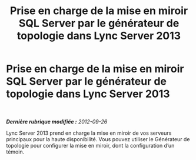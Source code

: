 ﻿---
title: Prise en charge de la mise en miroir SQL Server par le générateur de topologie dans Lync Server 2013
TOCTitle: Prise en charge de la mise en miroir SQL Server par le générateur de topologie
ms:assetid: 2c1caa73-c707-4e53-ae3f-a100534373fd
ms:mtpsurl: https://technet.microsoft.com/fr-fr/library/JJ688007(v=OCS.15)
ms:contentKeyID: 49891283
ms.date: 05/20/2016
mtps_version: v=OCS.15
ms.translationtype: HT
---

# Prise en charge de la mise en miroir SQL Server par le générateur de topologie dans Lync Server 2013

 

_**Dernière rubrique modifiée :** 2012-09-26_

Lync Server 2013 prend en charge la mise en miroir de vos serveurs principaux pour la haute disponibilité. Vous pouvez utiliser le Générateur de topologie pour configurer la mise en miroir, dont la configuration d’un témoin.

